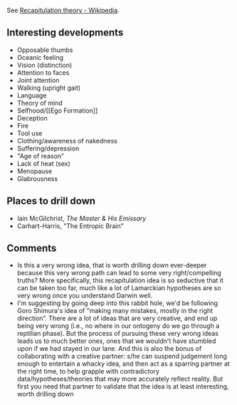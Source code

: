 See [Recapitulation theory - Wikipedia](https://en.wikipedia.org/wiki/Recapitulation_theory).

## Interesting developments

- Opposable thumbs
- Oceanic feeling
- Vision (distinction)
- Attention to faces
- Joint attention
- Walking (upright gait)
- Language
- Theory of mind
- Selfhood/[[Ego Formation]]
- Deception
- Fire
- Tool use
- Clothing/awareness of nakedness
- Suffering/depression
- "Age of reason"
- Lack of heat (sex)
- Menopause
- Glabrousness

## Places to drill down

- Iain McGilchrist, _The Master & His Emissary_
- Carhart-Harris, "The Entropic Brain"

## Comments

- Is this a very wrong idea, that is worth drilling down ever-deeper because this very wrong path can lead to some very right/compelling truths? More specifically, this recapitulation idea is so seductive that it can be taken too far, much like a lot of Lamarckian hypotheses are so very wrong once you understand Darwin well. 
- I'm suggesting by going deep into this rabbit hole, we'd be following Goro Shimura's idea of "making many mistakes, mostly in the right direction”. There are a lot of ideas that are very creative, and end up being very wrong (i.e., no where in our ontogeny do we go through a reptilian phase). But the process of pursuing these very wrong ideas leads us to much better ones, ones that we wouldn't have stumbled upon if we had stayed in our lane. And this is also the bonus of collaborating with a creative partner: s/he can suspend judgement long enough to entertain a whacky idea, and then act as a sparring partner at the right time, to help grapple with contradictory data/hypotheses/theories that may more accurately reflect reality. But first you need that partner to validate that the idea is at least interesting, worth drilling down 

